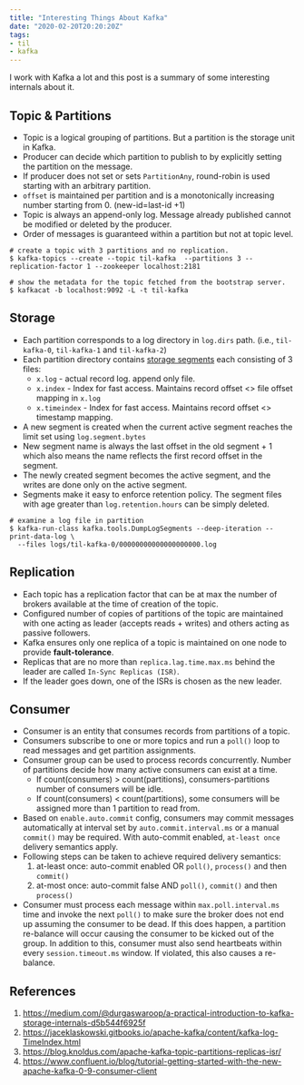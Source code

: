 ```yaml
---
title: "Interesting Things About Kafka"
date: "2020-02-20T20:20:20Z"
tags:
- til
- kafka
---
```


I work with Kafka a lot and this post is a summary of some interesting internals about it.

## Topic & Partitions

* Topic is a logical grouping of partitions. But a partition is the storage unit in Kafka.
* Producer can decide which partition to publish to by explicitly setting the partition on the message.
* If producer does not set or sets `PartitionAny`, round-robin is used starting with an arbitrary partition.
* `offset` is maintained per partition and is a monotonically increasing number starting from 0. (new-id=last-id +1)
* Topic is always an append-only log. Message already published cannot be modified or deleted by the producer.
* Order of messages is guaranteed within a partition but not at topic level.

```shell
# create a topic with 3 partitions and no replication.
$ kafka-topics --create --topic til-kafka  --partitions 3 --replication-factor 1 --zookeeper localhost:2181

# show the metadata for the topic fetched from the bootstrap server.
$ kafkacat -b localhost:9092 -L -t til-kafka
```

## Storage

* Each partition corresponds to a log directory in `log.dirs` path. (i.e., `til-kafka-0`, `til-kafka-1`
  and `til-kafka-2`)
* Each partition directory
  contains [storage segments](https://jaceklaskowski.gitbooks.io/apache-kafka/content/kafka-log-LogSegment.html) each
  consisting of 3 files:
  * `x.log` - actual record log. append only file.
  * `x.index` - Index for fast access. Maintains record offset <> file offset mapping in `x.log`
  * `x.timeindex` - Index for fast access. Maintains record offset <> timestamp mapping.
* A new segment is created when the current active segment reaches the limit set using `log.segment.bytes`
* New segment name is always the last offset in the old segment + 1 which also means the name reflects the first record
  offset in the segment.
* The newly created segment becomes the active segment, and the writes are done only on the active segment.
* Segments make it easy to enforce retention policy. The segment files with age greater than `log.retention.hours` can
  be simply deleted.

```shell
# examine a log file in partition
$ kafka-run-class kafka.tools.DumpLogSegments --deep-iteration --print-data-log \
  --files logs/til-kafka-0/00000000000000000000.log
```

## Replication

* Each topic has a replication factor that can be at max the number of brokers available at the time of creation of the
  topic.
* Configured number of copies of partitions of the topic are maintained with one acting as leader (accepts reads +
  writes) and others acting as passive followers.
* Kafka ensures only one replica of a topic is maintained on one node to provide **fault-tolerance**.
* Replicas that are no more than `replica.lag.time.max.ms` behind the leader are called `In-Sync Replicas (ISR)`.
* If the leader goes down, one of the ISRs is chosen as the new leader.

## Consumer

* Consumer is an entity that consumes records from partitions of a topic.
* Consumers subscribe to one or more topics and run a `poll()` loop to read messages and get partition assignments.
* Consumer group can be used to process records concurrently. Number of partitions decide how many active consumers can
  exist at a time.
  * If count(consumers) > count(partitions), consumers-partitions number of consumers will be idle.
  * If count(consumers) < count(partitions), some consumers will be assigned more than 1 partition to read from.
* Based on `enable.auto.commit` config, consumers may commit messages automatically at interval set
  by `auto.commit.interval.ms` or a manual `commit()` may be required. With auto-commit enabled, `at-least once`
  delivery semantics apply.
* Following steps can be taken to achieve required delivery semantics:
  1. at-least once: auto-commit enabled OR `poll()`, `process()` and then `commit()`
  2. at-most once: auto-commit false AND `poll()`, `commit()` and then `process()`
* Consumer must process each message within `max.poll.interval.ms` time and invoke the next `poll()` to make sure the
  broker does not end up assuming the consumer to be dead. If this does happen, a partition re-balance will occur
  causing the consumer to be kicked out of the group. In addition to this, consumer must also send heartbeats within
  every `session.timeout.ms` window. If violated, this also causes a re-balance.

## References

1. <https://medium.com/@durgaswaroop/a-practical-introduction-to-kafka-storage-internals-d5b544f6925f>
2. <https://jaceklaskowski.gitbooks.io/apache-kafka/content/kafka-log-TimeIndex.html>
3. <https://blog.knoldus.com/apache-kafka-topic-partitions-replicas-isr/>
4. <https://www.confluent.io/blog/tutorial-getting-started-with-the-new-apache-kafka-0-9-consumer-client>


